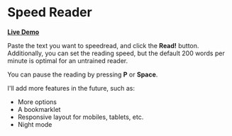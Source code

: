 # Speed Reader

[**Live Demo**](http://htmlpreview.github.com/?https://github.com/ofalvai/speed-reader/blob/master/speedreader.html)

Paste the text you want to speedread, and click the **Read!** button. Additionally, you can set the reading speed, but the default 200 words per minute is optimal for an untrained reader.

You can pause the reading by pressing **P** or **Space**.

I'll add more features in the future, such as:

- More options
- A bookmarklet
- Responsive layout for mobiles, tablets, etc.
- Night mode
